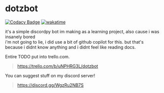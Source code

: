 
# dotzbot

[![Codacy Badge](https://app.codacy.com/project/badge/Grade/8b465377ea204a5eaa50fb44de6485b0)](https://app.codacy.com/gh/dotztv/dotzbot/dashboard?utm_source=gh&utm_medium=referral&utm_content=&utm_campaign=Badge_grade)
[![wakatime](https://wakatime.com/badge/github/dotztv/dotzbot.svg)](https://wakatime.com/badge/github/dotztv/dotzbot)  

it's a simple discordpy bot im making as a learning project, also cause i was insanely bored  
i'm not going to lie, i did use a bit of github copilot for this. but that's because i didnt know anything and i didnt feel like reading docs.  

Entire TODO put into trello.com.  
> <https://trello.com/b/uNPHRG3L/dotzbot>  
  
You can suggest stuff on my discord server!  
> <https://discord.gg/WgzRu2NB7S>  